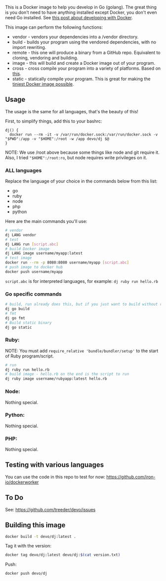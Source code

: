 
This is a Docker image to help you develop in Go (golang). The great thing is you don't need
to have anything installed except Docker, you don't even need Go installed. See [this post about developing with Docker](https://medium.com/iron-io-blog/why-and-how-to-use-docker-for-development-a156c1de3b24).

This image can perform the following functions:

* vendor - vendors your dependencies into a /vendor directory.
* build - builds your program using the vendored dependencies, with no import rewriting.
* remote - this one will produce a binary from a GitHub repo. Equivalent to cloning, vendoring and building.
* image - this will build and create a Docker image out of your program.
* cross - cross compile your program into a variety of platforms. Based on [this](https://medium.com/iron-io-blog/how-to-cross-compile-go-programs-using-docker-beaa102a316d#95d9).
* static - statically compile your program. This is great for making the [tiniest Docker image possible](http://www.iron.io/blog/2015/07/an-easier-way-to-create-tiny-golang-docker-images.html).

## Usage

The usage is the same for all languages, that's the beauty of this!

First, to simplify things, add this to your bashrc:

```
dj() {
  docker run --rm -it -v /var/run/docker.sock:/var/run/docker.sock -v "$PWD":/app -v "$HOME":/root -w /app devo/dj $@
}
```

NOTE: We use /root above because some things like node and git require it. Also, I tried `"$HOME":/root:ro`, but node requires write privileges on it.

### ALL languages

Replace the language of your choice in the commands below from this list:

* go
* ruby
* node
* php
* python

Here are the main commands you'll use:

```sh
# vendor
dj LANG vendor
# test
dj LANG run [script.abc]
# build Docker image
dj LANG image username/myapp:latest
# test image
docker run --rm -p 8080:8080 username/myapp [script.abc]
# push image to docker hub
docker push username/myapp
```

`script.abc` is for interpreted languages, for example: `dj ruby run hello.rb`

### Go specific commands

```sh
# build, run already does this, but if you just want to build without running:
dj go build
# fmt
dj go fmt
# Build static binary
dj go static
```

### Ruby:

NOTE: You must add `require_relative 'bundle/bundler/setup'` to the start of Ruby program/script.

```sh
# run
dj ruby run hello.rb
# build image - hello.rb on the end is the script to run
dj ruby image username/rubyapp:latest hello.rb
```

### Node:

Nothing special.

### Python:

Nothing special.

### PHP:

Nothing special.

## Testing with various languages

You can use the code in this repo to test for now: https://github.com/iron-io/dockerworker

## To Do

See: https://github.com/treeder/devo/issues


## Building this image

```sh
docker build -t devo/dj:latest .
```

Tag it with the version:

```sh
docker tag devo/dj:latest devo/dj:$(cat version.txt)
```

Push:

```sh
docker push devo/dj
```
